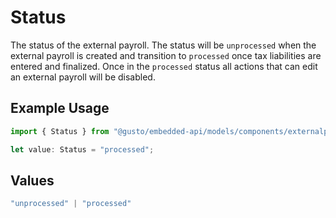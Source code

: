 # Status

The status of the external payroll. The status will be `unprocessed` when the external payroll is created and transition to `processed` once tax liabilities are entered and finalized.  Once in the `processed` status all actions that can edit an external payroll will be disabled.

## Example Usage

```typescript
import { Status } from "@gusto/embedded-api/models/components/externalpayroll.js";

let value: Status = "processed";
```

## Values

```typescript
"unprocessed" | "processed"
```